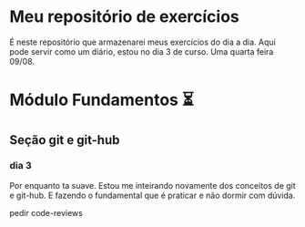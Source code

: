 # Meu repositório de exercícios

É neste repositório que armazenarei meus exercícios do dia a dia. 
Aqui pode servir como um diário, estou no dia 3 de curso. Uma quarta feira 09/08.

# Módulo Fundamentos :hourglass_flowing_sand:

## Seção git e git-hub

### dia 3

Por enquanto ta suave. Estou me inteirando novamente dos conceitos de git e git-hub. E fazendo o fundamental que é 
praticar e não dormir com dúvida. 


pedir code-reviews

